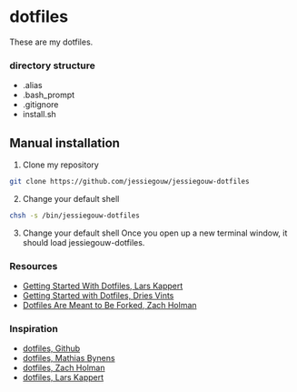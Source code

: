 # dotfiles
These are my dotfiles.

### directory structure
* .alias
* .bash_prompt
* .gitignore
* install.sh

## Manual installation
1. Clone my repository
```sh
git clone https://github.com/jessiegouw/jessiegouw-dotfiles
```

2. Change your default shell
```sh
chsh -s /bin/jessiegouw-dotfiles
```

3. Change your default shell
Once you open up a new terminal window, it should load jessiegouw-dotfiles.


### Resources
* [Getting Started With Dotfiles, Lars Kappert](https://medium.com/@webprolific/getting-started-with-dotfiles-43c3602fd789)
* [Getting Started with Dotfiles, Dries Vints](https://zachholman.com/2010/08/dotfiles-are-meant-to-be-forked/)
* [Dotfiles Are Meant to Be Forked, Zach Holman](https://zachholman.com/2010/08/dotfiles-are-meant-to-be-forked/)

### Inspiration
* [dotfiles, Github](https://dotfiles.github.io/)
* [dotfiles, Mathias Bynens](https://github.com/mathiasbynens/dotfiles)
* [dotfiles, Zach Holman](https://github.com/holman/dotfiles)
* [dotfiles, Lars Kappert](https://github.com/webpro/dotfiles)
